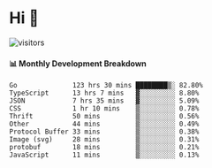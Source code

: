 # Hi 👋
 
![visitors](https://visitor-badge.glitch.me/badge?page_id=sorcererxw.sorcererx)

#### 📊 Monthly Development Breakdown

<!--START_SECTION:waka-->
```text
Go              123 hrs 30 mins ████████▒░ 82.80%
TypeScript      13 hrs 7 mins   ▓░░░░░░░░░ 8.80%
JSON            7 hrs 35 mins   ▓░░░░░░░░░ 5.09%
CSS             1 hr 10 mins    ▒░░░░░░░░░ 0.78%
Thrift          50 mins         ▒░░░░░░░░░ 0.56%
Other           44 mins         ▒░░░░░░░░░ 0.49%
Protocol Buffer 33 mins         ▒░░░░░░░░░ 0.38%
Image (svg)     28 mins         ▒░░░░░░░░░ 0.31%
protobuf        18 mins         ▒░░░░░░░░░ 0.21%
JavaScript      11 mins         ▒░░░░░░░░░ 0.13%
```
<!--END_SECTION:waka-->

